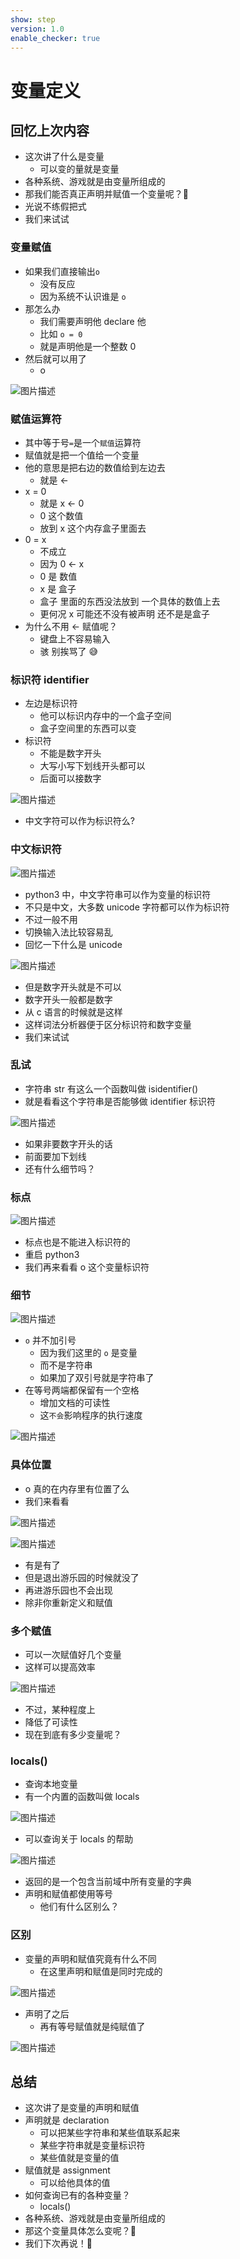 ```yaml
---
show: step
version: 1.0
enable_checker: true
---
```


# 变量定义

## 回忆上次内容

- 这次讲了什么是变量
  - 可以变的量就是变量
- 各种系统、游戏就是由变量所组成的
- 那我们能否真正声明并赋值一个变量呢？🤔
- 光说不练假把式
- 我们来试试

### 变量赋值

- 如果我们直接输出`o`
  - 没有反应
  - 因为系统不认识谁是 `o`
- 那怎么办
  - 我们需要声明他 declare 他
  - 比如 `o = 0`
  - 就是声明他是一个整数 0
- 然后就可以用了
  - o

![图片描述](https://doc.shiyanlou.com/courses/uid1190679-20210815-1628994519509)

### 赋值运算符

- 其中等于号`=`是一个`赋值`运算符
- 赋值就是把一个值给一个变量
- 他的意思是把右边的数值给到左边去
  - 就是 ←
- x = 0
  - 就是 x ← 0
  - 0 这个数值
  - 放到 x 这个内存盒子里面去
- 0 = x
  - 不成立
  - 因为 0 ← x
  - 0 是 数值
  - x 是 盒子
  - 盒子 里面的东西没法放到 一个具体的数值上去
  - 更何况 x 可能还不没有被声明 还不是是盒子
- 为什么不用 ← 赋值呢？
  - 键盘上不容易输入
  - 骇 别挨骂了 😅

### 标识符 identifier

- 左边是标识符
  - 他可以标识内存中的一个盒子空间
  - 盒子空间里的东西可以变
- 标识符
  - 不能是数字开头
  - 大写小写下划线开头都可以
  - 后面可以接数字

![图片描述](https://doc.shiyanlou.com/courses/uid1190679-20210815-1628996611316)

- 中文字符可以作为标识符么?

### 中文标识符

![图片描述](https://doc.shiyanlou.com/courses/uid1190679-20210815-1629010623792)

- python3 中，中文字符串可以作为变量的标识符
- 不只是中文，大多数 unicode 字符都可以作为标识符
- 不过一般不用
- 切换输入法比较容易乱
- 回忆一下什么是 unicode

![图片描述](https://doc.shiyanlou.com/courses/uid1190679-20210815-1629011500986)

- 但是数字开头就是不可以
- 数字开头一般都是数字
- 从 c 语言的时候就是这样
- 这样词法分析器便于区分标识符和数字变量
- 我们来试试

### 乱试

- 字符串 str 有这么一个函数叫做 isidentifier()
- 就是看看这个字符串是否能够做 identifier 标识符

![图片描述](https://doc.shiyanlou.com/courses/uid1190679-20210914-1631614515513)

- 如果非要数字开头的话
- 前面要加下划线
- 还有什么细节吗？

### 标点

![图片描述](https://doc.shiyanlou.com/courses/uid1190679-20210914-1631614641015)

- 标点也是不能进入标识符的
- 重启 python3
- 我们再来看看 o 这个变量标识符

### 细节

![图片描述](https://doc.shiyanlou.com/courses/uid1190679-20210815-1628994519509)

- `o` 并不加引号
  - 因为我们这里的 `o` 是变量
  - 而不是字符串
  - 如果加了双引号就是字符串了
- 在等号两端都保留有一个空格
  - 增加文档的可读性
  - 这`不会`影响程序的执行速度

![图片描述](https://doc.shiyanlou.com/courses/uid1190679-20210815-1628995013547)

### 具体位置

- o 真的在内存里有位置了么
- 我们来看看

![图片描述](https://doc.shiyanlou.com/courses/uid1190679-20210815-1628995186862)

![图片描述](https://doc.shiyanlou.com/courses/uid1190679-20210815-1628995236339)

- 有是有了
- 但是退出游乐园的时候就没了
- 再进游乐园也不会出现
- 除非你重新定义和赋值

### 多个赋值

- 可以一次赋值好几个变量
- 这样可以提高效率

![图片描述](https://doc.shiyanlou.com/courses/uid1190679-20210815-1629012170924)

- 不过，某种程度上
- 降低了可读性
- 现在到底有多少变量呢？

### locals()

- 查询本地变量
- 有一个内置的函数叫做 locals

![图片描述](https://doc.shiyanlou.com/courses/uid1190679-20210815-1629012200562)

- 可以查询关于 locals 的帮助

![图片描述](https://doc.shiyanlou.com/courses/uid1190679-20210815-1629012206686)

- 返回的是一个包含当前域中所有变量的字典
- 声明和赋值都使用等号
  - 他们有什么区别么？

### 区别

- 变量的声明和赋值究竟有什么不同
  - 在这里声明和赋值是同时完成的

![图片描述](https://doc.shiyanlou.com/courses/uid1190679-20220208-1644304396432)

- 声明了之后
  - 再有等号赋值就是纯赋值了

![图片描述](https://doc.shiyanlou.com/courses/uid1190679-20220208-1644304691797)

## 总结

- 这次讲了是变量的声明和赋值
- 声明就是 declaration
  - 可以把某些字符串和某些值联系起来
  - 某些字符串就是变量标识符
  - 某些值就是变量的值
- 赋值就是 assignment
  - 可以给他具体的值
- 如何查询已有的各种变量？
  - locals()
- 各种系统、游戏就是由变量所组成的
- 那这个变量具体怎么变呢？🤔
- 我们下次再说！👋
